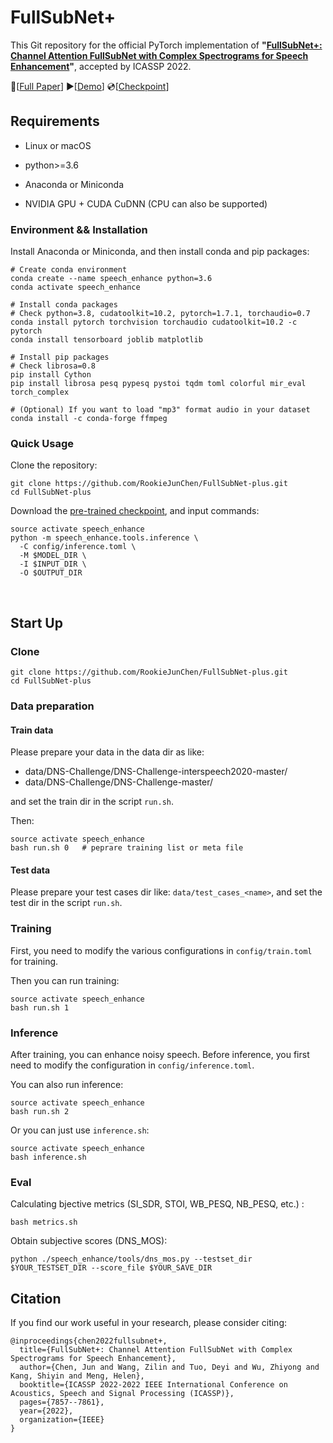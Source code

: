 
# FullSubNet+

This Git repository for the official PyTorch implementation of **"[FullSubNet+: Channel Attention FullSubNet with Complex Spectrograms for Speech Enhancement](https://arxiv.org/abs/2203.12188)"**,  accepted by ICASSP 2022.

📜[[Full Paper](https://arxiv.org/abs/2203.12188)] ▶[[Demo](https://rookiejunchen.github.io/fullsubnet-plus.github.io/)] 💿[[Checkpoint](https://drive.google.com/file/d/1UJSt1G0P_aXry-u79LLU_l9tCnNa2u7C/view)]



## Requirements

- Linux or macOS 

- python>=3.6

- Anaconda or Miniconda

- NVIDIA GPU + CUDA CuDNN (CPU can also be supported)



### Environment && Installation

Install Anaconda or Miniconda, and then install conda and pip packages:

```shell
# Create conda environment
conda create --name speech_enhance python=3.6
conda activate speech_enhance

# Install conda packages
# Check python=3.8, cudatoolkit=10.2, pytorch=1.7.1, torchaudio=0.7
conda install pytorch torchvision torchaudio cudatoolkit=10.2 -c pytorch
conda install tensorboard joblib matplotlib

# Install pip packages
# Check librosa=0.8
pip install Cython
pip install librosa pesq pypesq pystoi tqdm toml colorful mir_eval torch_complex

# (Optional) If you want to load "mp3" format audio in your dataset
conda install -c conda-forge ffmpeg
```



### Quick Usage

Clone the repository:

```shell
git clone https://github.com/RookieJunChen/FullSubNet-plus.git
cd FullSubNet-plus
```

Download the [pre-trained checkpoint](https://drive.google.com/file/d/1UJSt1G0P_aXry-u79LLU_l9tCnNa2u7C/view), and input commands:

```shell
source activate speech_enhance
python -m speech_enhance.tools.inference \
  -C config/inference.toml \
  -M $MODEL_DIR \
  -I $INPUT_DIR \
  -O $OUTPUT_DIR
```

<br/> 

## Start Up

### Clone

```shell
git clone https://github.com/RookieJunChen/FullSubNet-plus.git
cd FullSubNet-plus
```



### Data preparation

#### Train data

Please prepare your data in the data dir as like:

- data/DNS-Challenge/DNS-Challenge-interspeech2020-master/
- data/DNS-Challenge/DNS-Challenge-master/

and set the train dir in the script `run.sh`.

Then:

```shell
source activate speech_enhance
bash run.sh 0   # peprare training list or meta file
```

#### Test data

Please prepare your test cases dir like: `data/test_cases_<name>`, and set the test dir in the script `run.sh`.



### Training

First, you need to modify the various configurations in `config/train.toml` for training.

Then you can run training:

```shell
source activate speech_enhance
bash run.sh 1   
```



### Inference

After training, you can enhance noisy speech.  Before inference, you first need to modify the configuration in `config/inference.toml`.

You can also run inference:

```shell
source activate speech_enhance
bash run.sh 2
```

Or you can just use `inference.sh`:

```shell
source activate speech_enhance
bash inference.sh
```





### Eval

Calculating bjective metrics (SI_SDR, STOI, WB_PESQ, NB_PESQ, etc.) :

```shell
bash metrics.sh
```

Obtain subjective scores (DNS_MOS):
```shell
python ./speech_enhance/tools/dns_mos.py --testset_dir $YOUR_TESTSET_DIR --score_file $YOUR_SAVE_DIR
```



## Citation
If you find our work useful in your research, please consider citing:
```
@inproceedings{chen2022fullsubnet+,
  title={FullSubNet+: Channel Attention FullSubNet with Complex Spectrograms for Speech Enhancement},
  author={Chen, Jun and Wang, Zilin and Tuo, Deyi and Wu, Zhiyong and Kang, Shiyin and Meng, Helen},
  booktitle={ICASSP 2022-2022 IEEE International Conference on Acoustics, Speech and Signal Processing (ICASSP)},
  pages={7857--7861},
  year={2022},
  organization={IEEE}
}
```
